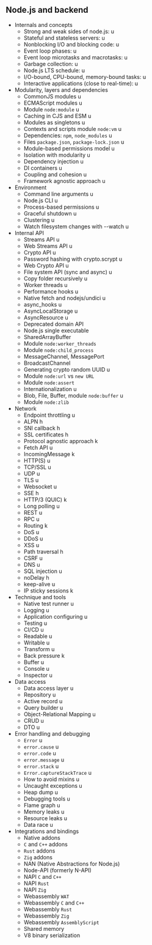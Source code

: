## Node.js and backend

- Internals and concepts
  - Strong and weak sides of node.js: u
  - Stateful and stateless servers: u
  - Nonblocking I/O and blocking code: u
  - Event loop phases: u
  - Event loop microtasks and macrotasks: u
  - Garbage collection: u
  - Node.js LTS schedule: u
  - I/O-bound, CPU-bound, memory-bound tasks: u
  - Interactive applications (close to real-time): u
- Modularity, layers and dependencies
  - CommonJS modules u
  - ECMAScript modules u
  - Module `node:module` u
  - Caching in CJS and ESM u
  - Modules as singletons u
  - Contexts and scripts module `node:vm` u
  - Dependencies: `npm`, `node_modules` u
  - Files `package.json`, `package-lock.json` u
  - Module-based permissions model u
  - Isolation with modularity u
  - Dependency injection u
  - DI containers u
  - Coupling and cohesion u
  - Framework agnostic approach u
- Environment
  - Command line arguments u
  - Node.js CLI u
  - Process-based permissions u
  - Graceful shutdown u
  - Clustering u
  - Watch filesystem changes with --watch u
- Internal API
  - Streams API u
  - Web Streams API u
  - Crypto API u
  - Password hashing with crypto.scrypt u
  - Web Crypto API u
  - File system API (sync and async) u
  - Copy folder recursively u
  - Worker threads u
  - Performance hooks u
  - Native fetch and nodejs/undici u
  - async_hooks u
  - AsyncLocalStorage u
  - AsyncResource u
  - Deprecated domain API
  - Node.js single executable
  - SharedArrayBuffer
  - Module `node:worker_threads`
  - Module `node:child_process`
  - MessageChannel, MessagePort
  - BroadcastChannel
  - Generating crypto random UUID u
  - Module `node:url` vs `new URL`
  - Module `node:assert`
  - Internationalization u
  - Blob, File, Buffer, module `node:buffer` u
  - Module `node:zlib`
- Network
  - Endpoint throttling u
  - ALPN h
  - SNI callback h
  - SSL certificates h
  - Protocol agnostic approach k
  - Fetch API u
  - IncomingMessage k
  - HTTP(S) u
  - TCP/SSL u
  - UDP u
  - TLS u
  - Websocket u
  - SSE h
  - HTTP/3 (QUIC) k
  - Long polling u
  - REST u
  - RPC u
  - Routing k
  - DoS u
  - DDoS u
  - XSS u
  - Path traversal h
  - CSRF u
  - DNS u
  - SQL injection u
  - noDelay h
  - keep-alive u
  - IP sticky sessions k
- Technique and tools
  - Native test runner u
  - Logging u
  - Application configuring u
  - Testing u
  - CI/CD u
  - Readable u
  - Writable u
  - Transform u
  - Back pressure k
  - Buffer u
  - Console u
  - Inspector u
- Data access
  - Data access layer u
  - Repository u
  - Active record u
  - Query builder u
  - Object-Relational Mapping u
  - CRUD u
  - DTO u
- Error handling and debugging
  - `Error` u
  - `error.cause` u
  - `error.code` u
  - `error.message` u
  - `error.stack` u
  - `Error.captureStackTrace` u
  - How to avoid mixins u
  - Uncaught exceptions u
  - Heap dump u
  - Debugging tools u
  - Flame graph u
  - Memory leaks u
  - Resource leaks u
  - Data race u
- Integrations and bindings
  - Native addons
  - `C` and `C++` addons
  - `Rust` addons
  - `Zig` addons
  - NAN (Native Abstractions for Node.js)
  - Node-API (formerly N-API)
  - NAPI `C` and `C++`
  - NAPI `Rust`
  - NAPI `Zig`
  - Webassembly `WAT`
  - Webassembly `C` and `C++`
  - Webassembly `Rust`
  - Webassembly `Zig`
  - Webassembly `AssemblyScript`
  - Shared memory
  - V8 binary serialization
